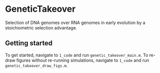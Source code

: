 # GeneticTakeover
Selection of DNA genomes over RNA genomes in early evolution by a stoichiometric selection advantage.

## Getting started
To get started, navigate to `1_code` and run `genetic_takeover_main.m`.
To re-draw figures without re-running simulations, navigate to `1_code` and run `genetic_takeover_draw_figs.m`.


